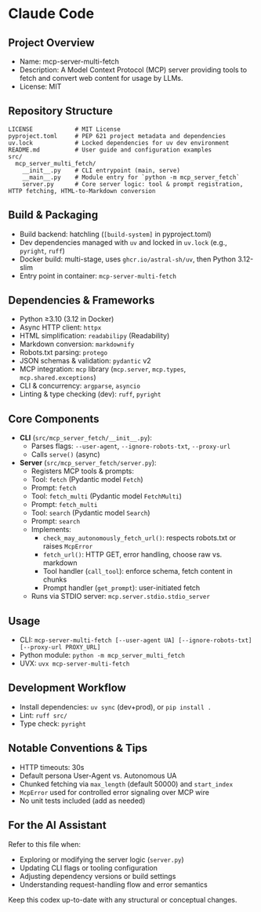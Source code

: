  # Claude Code

 ## Project Overview
 - Name: mcp-server-multi-fetch
 - Description: A Model Context Protocol (MCP) server providing tools to fetch and convert web content for usage by LLMs.
 - License: MIT

 ## Repository Structure
 ```
 LICENSE            # MIT License
 pyproject.toml     # PEP 621 project metadata and dependencies
 uv.lock            # Locked dependencies for uv dev environment
 README.md          # User guide and configuration examples
 src/
   mcp_server_multi_fetch/
     __init__.py    # CLI entrypoint (main, serve)
     __main__.py    # Module entry for `python -m mcp_server_fetch`
     server.py      # Core server logic: tool & prompt registration, HTTP fetching, HTML-to-Markdown conversion
 ```

 ## Build & Packaging
 - Build backend: hatchling (`[build-system]` in pyproject.toml)
 - Dev dependencies managed with `uv` and locked in `uv.lock` (e.g., `pyright`, `ruff`)
 - Docker build: multi-stage, uses `ghcr.io/astral-sh/uv`, then Python 3.12-slim
 - Entry point in container: `mcp-server-multi-fetch`

 ## Dependencies & Frameworks
 - Python ≥3.10 (3.12 in Docker)
 - Async HTTP client: `httpx`
 - HTML simplification: `readabilipy` (Readability)
 - Markdown conversion: `markdownify`
 - Robots.txt parsing: `protego`
 - JSON schemas & validation: `pydantic` v2
 - MCP integration: `mcp` library (`mcp.server`, `mcp.types`, `mcp.shared.exceptions`)
 - CLI & concurrency: `argparse`, `asyncio`
 - Linting & type checking (dev): `ruff`, `pyright`

 ## Core Components
 - **CLI** (`src/mcp_server_fetch/__init__.py`):
   - Parses flags: `--user-agent`, `--ignore-robots-txt`, `--proxy-url`
   - Calls `serve()` (async)
 - **Server** (`src/mcp_server_fetch/server.py`):
    - Registers MCP tools & prompts:
    - Tool: `fetch` (Pydantic model `Fetch`)
    - Prompt: `fetch`
    - Tool: `fetch_multi` (Pydantic model `FetchMulti`)
    - Prompt: `fetch_multi`
    - Tool: `search` (Pydantic model `Search`)
    - Prompt: `search`
   - Implements:
     - `check_may_autonomously_fetch_url()`: respects robots.txt or raises `McpError`
     - `fetch_url()`: HTTP GET, error handling, choose raw vs. markdown
     - Tool handler (`call_tool`): enforce schema, fetch content in chunks
     - Prompt handler (`get_prompt`): user-initiated fetch
   - Runs via STDIO server: `mcp.server.stdio.stdio_server`

 ## Usage
 - CLI: `mcp-server-multi-fetch [--user-agent UA] [--ignore-robots-txt] [--proxy-url PROXY_URL]`
 - Python module: `python -m mcp_server_multi_fetch`
 - UVX: `uvx mcp-server-multi-fetch`

 ## Development Workflow
 - Install dependencies: `uv sync` (dev+prod), or `pip install .`
 - Lint: `ruff src/`
 - Type check: `pyright`

 ## Notable Conventions & Tips
 - HTTP timeouts: 30s
 - Default persona User-Agent vs. Autonomous UA
 - Chunked fetching via `max_length` (default 50000) and `start_index`
 - `McpError` used for controlled error signaling over MCP wire
 - No unit tests included (add as needed)

 ## For the AI Assistant
 Refer to this file when:
 - Exploring or modifying the server logic (`server.py`)
 - Updating CLI flags or tooling configuration
 - Adjusting dependency versions or build settings
 - Understanding request-handling flow and error semantics

 Keep this codex up-to-date with any structural or conceptual changes.
